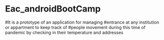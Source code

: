 # Eac_androidBootCamp
#It is a prototype of an application for managing
#entrance at any institution or appartment to keep track of
#people movement during this time of pandemic by checking in their temperature and addresses
